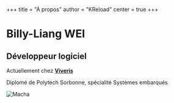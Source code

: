 +++
title = "À propos"
author = "KReload"
center = true
+++

# Billy-Liang WEI

## Développeur logiciel
Actuellement chez [**Viveris**](https://viveris.fr)

Diplomé de Polytech Sorbonne, spécialité Systèmes embarqués

![Macha](/p8dNzKxrwyyWjZ5sk75Z--1--6egoa.jpg)

